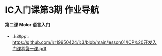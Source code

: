 # IC入门课第3期 作业导航

#### 第二课 Motor 语言入门

- 上课ppt: https://github.com/lxr19950424/ic3/blob/main/lesson01/ICP%20开发入门课程第一课.pdf

